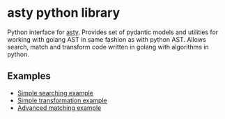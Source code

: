 # asty python library

Python interface for [asty](https://github.com/asty-org/asty). 
Provides set of pydantic models and utilities for working with golang AST 
in same fashion as with python AST. Allows search, match and transform code
written in golang with algorithms in python.

## Examples

 - [Simple searching example](https://github.com/asty-org/asty-python/tree/main/examples/simple_match)
 - [Simple transformation example](https://github.com/asty-org/asty-python/tree/main/examples/simple_transform)
 - [Advanced matching example](https://github.com/asty-org/asty-python/tree/main/examples/advanced_match)
